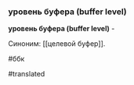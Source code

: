 ### уровень буфера (buffer level)

**уровень буфера (buffer level)** -

Синоним: [[целевой буфер]].

#ббк

#translated
